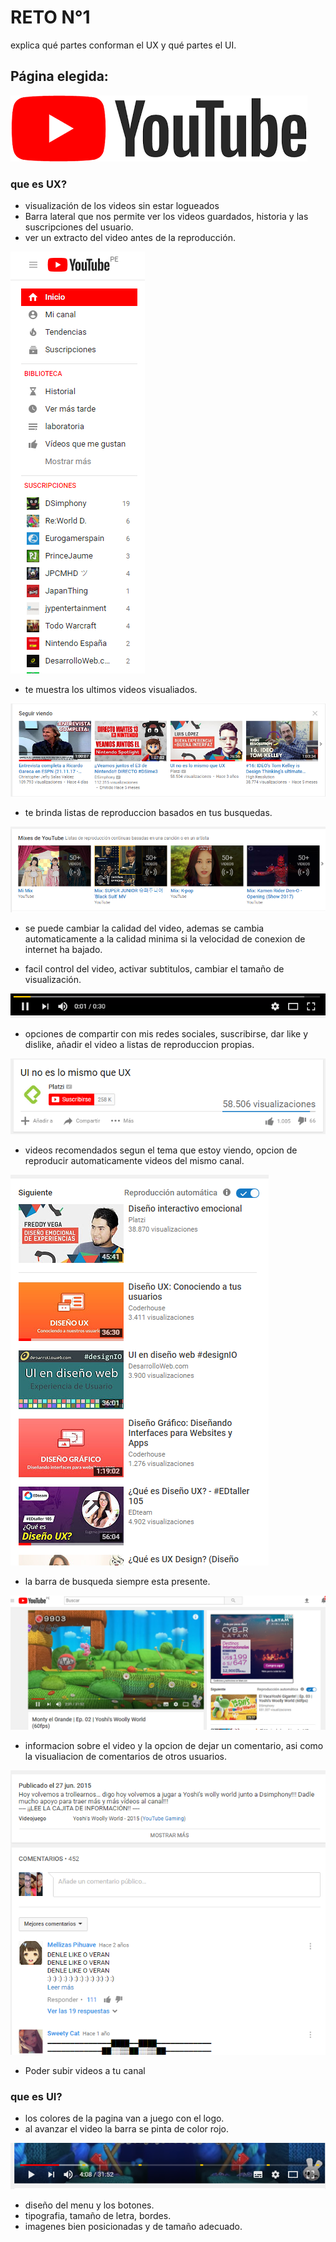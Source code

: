 # RETO N°1
explica qué partes conforman el UX y qué partes el UI.

## Página elegida:
![YOUTUBE](assets/image/logo.png)

### que es UX?
+ visualización de los videos sin estar logueados
+ Barra lateral que nos permite ver los videos guardados, historia y las suscripciones del usuario.
+ ver un extracto del video antes de la reproducción.

![menu](assets/image/menu.png)
+ te muestra los ultimos videos visualiados.

![seguir viendo](assets/image/seguir-viendo.png)
+ te brinda listas de reproduccion basados en tus busquedas.

![mixes](assets/image/mixes.png)
+ se puede cambiar la calidad del video, ademas se cambia automaticamente a la calidad minima si la velocidad de conexion de internet ha bajado.

+ facil control del video, activar subtitulos, cambiar el tamaño de visualización.

![reproduccion](assets/image/barra.png)
+ opciones de compartir con mis redes sociales, suscribirse, dar like y dislike, añadir el video a listas de reproduccion propias.

![like](assets/image/opciones-usuario.png)
+ videos recomendados segun el tema que estoy viendo, opcion de reproducir automaticamente videos del mismo canal.

![filtrada](assets/image/filtrada.png)
+ la barra de busqueda siempre esta presente.

![busqueda](assets/image/navegacion.png)
+ informacion sobre el video y la opcion de dejar un comentario, asi como la visualiacion de comentarios de otros usuarios.

![info y comentarios](assets/image/info-coment.png)
+ Poder subir videos a tu canal

### que es UI?
+ los colores de la pagina van a juego con el logo.
+ al avanzar el video la barra se pinta de color rojo.

![barra](assets/image/barra-pintada.png)
+ diseño del menu y los botones.
+ tipografia, tamaño de letra, bordes.
+ imagenes bien posicionadas y de tamaño adecuado.
